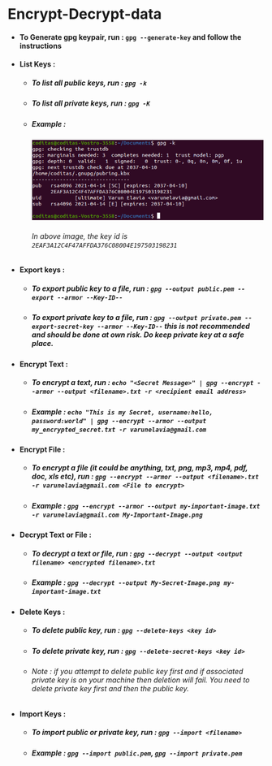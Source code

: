 # Encrypt-Decrypt-data

* #### To Generate gpg keypair, run : `gpg --generate-key` and follow the instructions
* #### List Keys :
  * ##### To list all public keys, run : `gpg -k`
  * ##### To list all private keys, run : `gpg -K`
  * ##### Example : 
    ![](https://raw.githubusercontent.com/varunelavia/Encrypt-Decrypt-data/main/Key-List-v2.png)
    ###### In above image, the key id is `2EAF3A12C4F47AFFDA376C08004E197503198231`
* #### Export keys :
  * ##### To export public key to a file, run : `gpg --output public.pem --export --armor --Key-ID--`
  * ##### To export private key to a file, run : `gpg --output private.pem --export-secret-key --armor --Key-ID--` this is not recommended and should be done at own risk. Do keep private key at a safe place.

* #### Encrypt Text :
  * ##### To encrypt a text, run : `echo "<Secret Message>" | gpg --encrypt --armor --output <filename>.txt -r <recipient email address>`
  * ##### Example : `echo "This is my Secret, username:hello, password:world" | gpg --encrypt --armor --output my_encrypted_secret.txt -r varunelavia@gmail.com`

* #### Encrypt File :
  * ##### To encrypt a file (it could be anything, txt, png, mp3, mp4, pdf, doc, xls etc), run : `gpg --encrypt --armor --output <filename>.txt -r varunelavia@gmail.com <File to encrypt>`
  * ##### Example : `gpg --encrypt --armor --output my-important-image.txt -r varunelavia@gmail.com My-Important-Image.png`

* #### Decrypt Text or File :
  * ##### To decrypt a text or file, run : `gpg --decrypt --output <output filename> <encrypted filename>.txt`
  * ##### Example : `gpg --decrypt --output My-Secret-Image.png my-important-image.txt`
* #### Delete Keys :
  * ##### To delete public key, run : `gpg --delete-keys <key id>`
  * ##### To delete private key, run : `gpg --delete-secret-keys <key id>`
  * ###### Note : if you attempt to delete public key first and if associated private key is on your machine then deletion will fail. You need to delete private key first and then the public key.
* #### Import Keys :
  * ##### To import public or private key, run : `gpg --import <filename>`
  * ##### Example : `gpg --import public.pem`, `gpg --import private.pem`
